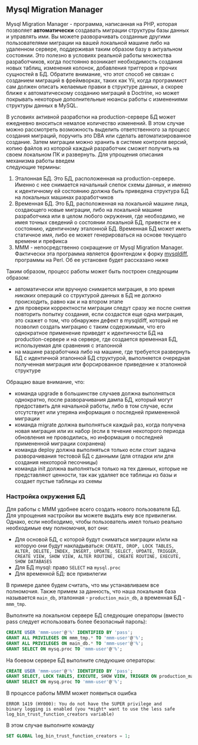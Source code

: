 ##    Mysql Migration Manager

Mysql Migration Manager - программа, написанная на PHP, которая позволяет __автоматически__ создавать миграции 
структуры базы данных и управлять ими.
Вы можете разворачивать созданные другими пользователями миграции на вашей локальной машине либо на удаленном сервере, 
поддерживая таким образом базу в актуальном состоянии. Это полезно в условиях реальной работы множества разработчиков, 
когда постоянно возникает необходимость создания новых таблиц, изменения колонок, добавления триггеров и прочих 
сущностей в БД.
Обратите внимание, что этот способ не связан с созданием миграций в фреймворках, таких как Yii, когда программист сам 
должен описать желаемые правки в структуре данных, а скорее ближе к автоматическому созданию миграций в Doctrine, 
но может покрывать некоторые дополнительные нюансы работы с изменениями структуры данных в MySQL. 

В условиях активной разработки на production-сервере БД может ежедневно вноситься немалое количество изменений. В этом
случае можно рассмотреть возможность выделить ответственного за процесс создания миграций, поручить это DBA или сделать
автоматизированное создание. Затем миграции можно хранить в системе контроля версий, копию файлов из которой каждый 
разработчик сможет получить на своем локальном ПК и развернуть. Для упрощения описания механизма работы введем  
следующие термины:

1. Эталонная БД. Это БД, расположенная на production-сервере. Именно с нее снимается начальный слепок схемы данных, и 
именно к идентичному ей состоянию должна быть приведена структура БД на локальных машинах разработчиков
2. Временная БД. Это БД, расположенная на локальной машине лица, создающего новые миграции, либо на локальной машине 
разработчика или в целом любого окружения, где необходимо, не имея точных сведений о состоянии локальной БД, привести 
ее к состоянию, идентичному эталонной БД. Временная БД может иметь статичное имя, либо ее может генерироваться на 
основе текущего времени и префикса
3. MMM - непосредственно сокращение от Mysql Migration Manager. Фактически эта программа является фронтендом к форку 
[mysqldiff](https://github.com/vitaliy-evsyukov/mysqldiff), программы на Perl. Об ее установке будет рассказано ниже

Таким образом, процесс работы может быть построен следующим образом:

- автоматически или вручную снимается миграция, в это время *никаких* операций со структурой данных в БД не должно 
происходить, равно как и на втором этапе
- для проверки корректности миграции следут сразу же после снятия повторить попытку создания, если создастся еще одна
миграция, это скажет о том, что обнаружен дефект в mysqldiff, который не позволил создать миграцию с таким содержимым, 
что его однократное применение приведет к идентичности БД на production-сервере и на сервере, где создается временная 
БД, используемая для сравнения с эталонной
- на машине разработчика либо на машине, где требуется развернуть БД с идентичной эталонной БД структурой, выполняется 
очередная полученная миграция или форсированное приведение к эталонной структуре

Обращаю ваше внимание, что:

- команда upgrade в большинстве случаев должна выполняться однократно, после разворачивания дампа БД, который могут 
предоставить для начальной работы, либо в том случае, если отсутствует или утеряна информация о последней примененной 
миграции
- команда migrate должна выполняться каждый раз, когда получена новая миграция или их набор (если в течение некоторого 
периода обновления не проводились, но информация о последней примененной миграции сохранена)
- команда deploy должна выполняться только если стоит задача разворачивания тестовой БД с данными
(для отладки или для создания некоторой песочницы)
- команда init должна выполняться только на тех данных, которые не представляют ценности, так как удаляет все таблицы 
из базы и создает пустые таблицы из схемы

### Настройка окружения БД

Для работы c МММ удобнее всего создать нового пользователя БД. Для упрощения настройки вы можете выдать ему 
все привилегии. Однако, если необходимо, чтобы пользователь имел только реально необходимые ему полномочия, вот они:

- Для основой БД, с которой будут сниматься миграции и/или на которую они будут накладываться: 
`CREATE, DROP, LOCK TABLES, ALTER, DELETE, INDEX, INSERT, UPDATE, SELECT, UPDATE, TRIGGER, 
CREATE VIEW, SHOW VIEW, ALTER ROUTINE, CREATE ROUTINE, EXECUTE, SHOW DATABASES`
- Для БД mysql: право `SELECT` на `mysql.proc`
- Для временной БД: все привилегии

В примере далее будем считать, что мы устанавливаем все полномочия. Также примем за данность, что наша локальная база
называется `main_db`, эталонная - `production_main_db`, а временная БД - `mmm_tmp`.

Выполните на локальном сервере БД следующие операторы (вместо pass следует использовать более безопасный пароль):

```sql
CREATE USER 'mmm-user'@'%' IDENTIFIED BY 'pass';
GRANT ALL PRIVILEGES ON mmm_tmp.* TO 'mmm-user'@'%';
GRANT ALL PRIVILEGES ON main_db.* TO 'mmm-user'@'%';
GRANT SELECT ON mysq.proc TO 'mmm-user'@'%';
```

На боевом сервере БД выполните следуюшие операторы:

```sql
CREATE USER 'mmm-user'@'%' IDENTIFIED BY 'pass';
GRANT SELECT, LOCK TABLES, EXECUTE, SHOW VIEW, TRIGGER ON production_main_db.* TO 'mmm-user'@'%'
GRANT SELECT ON mysq.proc TO 'mmm-user'@'%';
```

В процессе работы MMM может появиться ошибка

    ERROR 1419 (HY000): You do not have the SUPER privilege and
    binary logging is enabled (you *might* want to use the less safe
    log_bin_trust_function_creators variable)
    
В этом случае выполните команду

```sql
SET GLOBAL log_bin_trust_function_creators = 1;
```